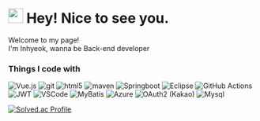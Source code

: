 <h1><img src="https://emojis.slackmojis.com/emojis/images/1531849430/4246/blob-sunglasses.gif?1531849430" width="30"/> Hey! Nice to see you.</h1>


<p>Welcome to my page! </br> I'm Inhyeok, wanna be Back-end developer </p>
<h3>Things I code with</h3>
<p>
  <img alt="Vue.js" src="https://img.shields.io/badge/-Vue.js-4FC08D?style=flat-square&logo=vue.js&logoColor=white" />
<img alt="git" src="https://img.shields.io/badge/-Git-F05032?style=flat-square&logo=git&logoColor=white" />
<img alt="html5" src="https://img.shields.io/badge/-HTML5-E34F26?style=flat-square&logo=html5&logoColor=white" />
<img alt="maven" src="https://img.shields.io/badge/-Maven-C71A36?style=flat-square&logo=apache-maven&logoColor=white" />
<img alt="Springboot" src="https://img.shields.io/badge/-Springboot-47C83E?style=flat-square&logo=springboot&logoColor=white" />
<img alt="Eclipse" src="https://img.shields.io/badge/Eclipse-2C2255?style=flat-square&logo=eclipse&logoColor=white" />
<img alt="GitHub Actions" src="https://img.shields.io/badge/GitHub_Actions-2088FF?style=flat-square&logo=github-actions&logoColor=white" />
<img alt="JWT" src="https://img.shields.io/badge/JWT-000000?style=flat-square&logo=json-web-tokens&logoColor=white" />

<img alt="VSCode" src="https://img.shields.io/badge/Visual%20Studio%20Code-0078d7.svg?style=flat-square&logo=visual-studio-code&logoColor=white" />
<img alt="MyBatis" src="https://img.shields.io/badge/MyBatis-BE2633?style=flat-square&logo=mybatis&logoColor=white" />
<img alt="Azure" src="https://img.shields.io/badge/Azure-0078D4?style=flat-square&logo=microsoft-azure&logoColor=white" />
<img alt="OAuth2 (Kakao)" src="https://img.shields.io/badge/OAuth2-FEE500?style=flat-square&logo=kakao&logoColor=white" />
<img alt="Mysql" src="https://img.shields.io/badge/mysql-4479A1.svg?style=flat-square&logo=mysql&logoColor=white" />


  
</p>

[![Solved.ac Profile](http://mazassumnida.wtf/api/v2/generate_badge?boj=ggh2260)](https://solved.ac/ggh2260/)
